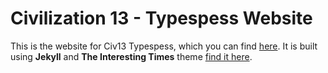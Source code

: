 # Civilization 13 - Typespess Website

This is the website for Civ13 Typespess, which you can find [here](https://github.com/Civ13/civ13-typespess). It is built using **Jekyll** and **The Interesting Times** theme [find it here](https://github.com/ohduran/the-interesting-times).

